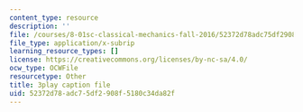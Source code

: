 ```yaml
---
content_type: resource
description: ''
file: /courses/8-01sc-classical-mechanics-fall-2016/52372d78adc75df2908f5180c34da82f_yLb_a1EE888.vtt
file_type: application/x-subrip
learning_resource_types: []
license: https://creativecommons.org/licenses/by-nc-sa/4.0/
ocw_type: OCWFile
resourcetype: Other
title: 3play caption file
uid: 52372d78-adc7-5df2-908f-5180c34da82f
---
```


